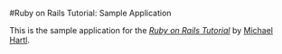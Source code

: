 #Ruby on Rails Tutorial: Sample Application

This is the sample application for 
the [*Ruby on Rails Tutorial*](http://railstutorial.org/)
by [Michael Hartl](http://michaelhartl.com/).